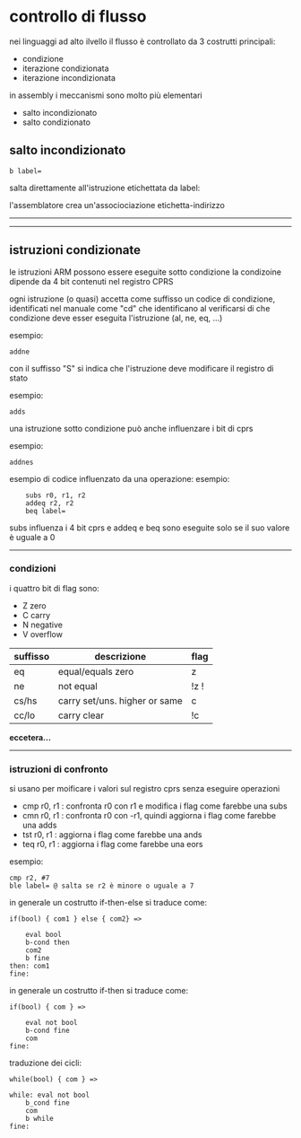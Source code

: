 # controllo di flusso

nei linguaggi ad alto ilvello il flusso è controllato da 3 costrutti principali:
* condizione
* iterazione condizionata
* iterazione incondizionata

in assembly i meccanismi sono molto più elementari
* salto incondizionato
* salto condizionato

## salto incondizionato

```assembly
b label=
```
salta direttamente all'istruzione etichettata da label:

l'assemblatore crea un'associociazione etichetta-indirizzo

---
---
## istruzioni condizionate

le istruzioni ARM possono essere eseguite sotto condizione
la condizoine dipende da 4 bit contenuti nel registro CPRS

ogni istruzione (o quasi) accetta come suffisso un codice di condizione, identificati nel manuale come "cd" che identificano al verificarsi di che condizione deve esser eseguita l'istruzione (al, ne, eq, ...)

esempio:
```assembly
addne 
```

con il suffisso "S" si indica che l'istruzione deve modificare il registro di stato

esempio:
```assembly
adds 
```
una istruzione sotto condizione può anche influenzare i bit di cprs

esempio:
```assembly
addnes
```

esempio di codice influenzato da una operazione:
esempio:
```assembly
    subs r0, r1, r2
    addeq r2, r2
    beq label=
```
subs influenza i 4 bit cprs e addeq e beq sono eseguite solo se il suo valore è uguale a 0

---
### condizioni

i quattro bit di flag sono:
* Z zero
* C carry
* N negative
* V overflow

| suffisso | descrizione | flag |
| --- | --- | --- |
| eq  | equal/equals zero | z |
| ne | not equal | !z !
| cs/hs | carry set/uns. higher or same | c |
| cc/lo | carry clear | !c |

**eccetera...**

---
### istruzioni di confronto

si usano per moificare i valori sul registro cprs senza eseguire operazioni
* cmp r0, r1 : confronta r0 con r1 e modifica i flag come farebbe una subs
* cmn r0, r1 : confronta r0 con -r1, quindi aggiorna i flag come farebbe una adds
* tst r0, r1 : aggiorna i flag come farebbe una ands
* teq r0, r1 : aggiorna i flag come farebbe una eors

esempio:
```assembly
cmp r2, #7
ble label= @ salta se r2 è minore o uguale a 7
```
in generale un costrutto if-then-else si traduce come:

```
if(bool) { com1 } else { com2} =>

    eval bool
    b-cond then
    com2
    b fine
then: com1
fine:
```

in generale un costrutto if-then si traduce come:

```
if(bool) { com } =>

    eval not bool
    b-cond fine
    com
fine:
```

traduzione dei cicli:

```
while(bool) { com } =>

while: eval not bool
    b_cond fine
    com
    b while
fine:
```